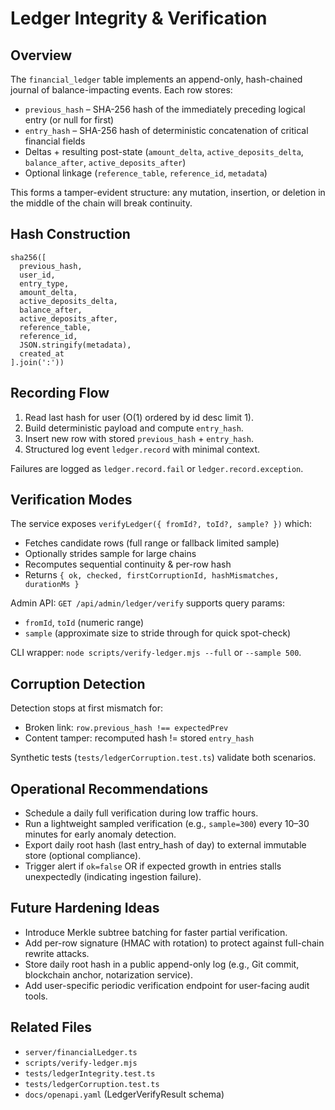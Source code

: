 # Ledger Integrity & Verification

## Overview

The `financial_ledger` table implements an append-only, hash-chained journal of balance-impacting events. Each row stores:

- `previous_hash` – SHA-256 hash of the immediately preceding logical entry (or null for first)
- `entry_hash` – SHA-256 hash of deterministic concatenation of critical financial fields
- Deltas + resulting post-state (`amount_delta`, `active_deposits_delta`, `balance_after`, `active_deposits_after`)
- Optional linkage (`reference_table`, `reference_id`, `metadata`)

This forms a tamper-evident structure: any mutation, insertion, or deletion in the middle of the chain will break continuity.

## Hash Construction

```
sha256([
  previous_hash,
  user_id,
  entry_type,
  amount_delta,
  active_deposits_delta,
  balance_after,
  active_deposits_after,
  reference_table,
  reference_id,
  JSON.stringify(metadata),
  created_at
].join(':'))
```

## Recording Flow

1. Read last hash for user (O(1) ordered by id desc limit 1).
2. Build deterministic payload and compute `entry_hash`.
3. Insert new row with stored `previous_hash` + `entry_hash`.
4. Structured log event `ledger.record` with minimal context.

Failures are logged as `ledger.record.fail` or `ledger.record.exception`.

## Verification Modes

The service exposes `verifyLedger({ fromId?, toId?, sample? })` which:

- Fetches candidate rows (full range or fallback limited sample)
- Optionally strides sample for large chains
- Recomputes sequential continuity & per-row hash
- Returns `{ ok, checked, firstCorruptionId, hashMismatches, durationMs }`

Admin API: `GET /api/admin/ledger/verify` supports query params:

- `fromId`, `toId` (numeric range)
- `sample` (approximate size to stride through for quick spot-check)

CLI wrapper: `node scripts/verify-ledger.mjs --full` or `--sample 500`.

## Corruption Detection

Detection stops at first mismatch for:

- Broken link: `row.previous_hash !== expectedPrev`
- Content tamper: recomputed hash != stored `entry_hash`

Synthetic tests (`tests/ledgerCorruption.test.ts`) validate both scenarios.

## Operational Recommendations

- Schedule a daily full verification during low traffic hours.
- Run a lightweight sampled verification (e.g., `sample=300`) every 10–30 minutes for early anomaly detection.
- Export daily root hash (last entry_hash of day) to external immutable store (optional compliance).
- Trigger alert if `ok=false` OR if expected growth in entries stalls unexpectedly (indicating ingestion failure).

## Future Hardening Ideas

- Introduce Merkle subtree batching for faster partial verification.
- Add per-row signature (HMAC with rotation) to protect against full-chain rewrite attacks.
- Store daily root hash in a public append-only log (e.g., Git commit, blockchain anchor, notarization service).
- Add user-specific periodic verification endpoint for user-facing audit tools.

## Related Files

- `server/financialLedger.ts`
- `scripts/verify-ledger.mjs`
- `tests/ledgerIntegrity.test.ts`
- `tests/ledgerCorruption.test.ts`
- `docs/openapi.yaml` (LedgerVerifyResult schema)
